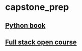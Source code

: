 # capstone_prep

## [Python book](https://github.com/SandyRodger/launch_school_books/blob/main/python.md)
## [Full stack open course](https://github.com/SandyRodger/capstone_prep/blob/main/fullStack_open_course.md)
